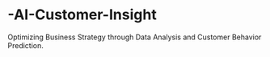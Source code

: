# -AI-Customer-Insight
Optimizing Business Strategy through Data Analysis and Customer Behavior Prediction.
